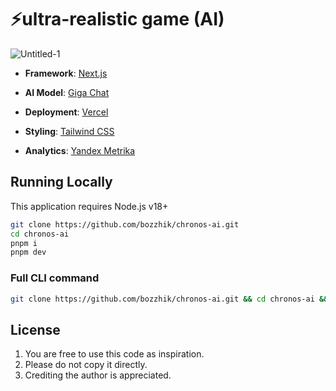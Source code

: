# ⚡️ultra-realistic game (AI)

![Untitled-1](https://github.com/user-attachments/assets/a6d23569-34cd-4961-81e0-7393eae19dfb)

- **Framework**: [Next.js](https://nextjs.org/)
- **AI Model**: [Giga Chat](https://giga.chat/)
- **Deployment**: [Vercel](https://vercel.com)

- **Styling**: [Tailwind CSS](https://tailwindcss.com)
- **Analytics**: [Yandex Metrika](https://metrika.yandex.ru/promo/product)

## Running Locally

This application requires Node.js v18+

```bash
git clone https://github.com/bozzhik/chronos-ai.git
cd chronos-ai
pnpm i
pnpm dev
```

### Full CLI command

```bash
git clone https://github.com/bozzhik/chronos-ai.git && cd chronos-ai && pnpm i && code .
```

## License

1. You are free to use this code as inspiration.
2. Please do not copy it directly.
3. Crediting the author is appreciated.
